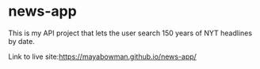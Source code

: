 # news-app

This is my API project that lets the user search 150 years of NYT headlines by date.

Link to live site:https://mayabowman.github.io/news-app/
